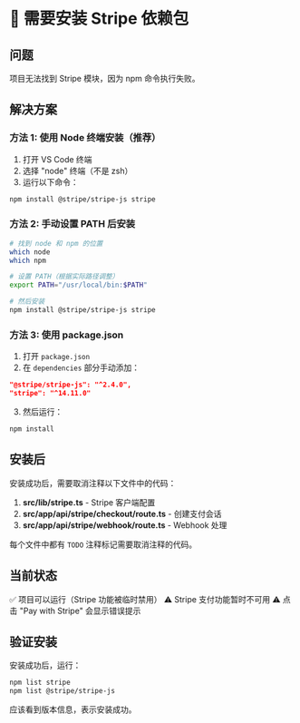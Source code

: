 # 🚨 需要安装 Stripe 依赖包

## 问题
项目无法找到 Stripe 模块，因为 npm 命令执行失败。

## 解决方案

### 方法 1: 使用 Node 终端安装（推荐）

1. 打开 VS Code 终端
2. 选择 "node" 终端（不是 zsh）
3. 运行以下命令：

```bash
npm install @stripe/stripe-js stripe
```

### 方法 2: 手动设置 PATH 后安装

```bash
# 找到 node 和 npm 的位置
which node
which npm

# 设置 PATH（根据实际路径调整）
export PATH="/usr/local/bin:$PATH"

# 然后安装
npm install @stripe/stripe-js stripe
```

### 方法 3: 使用 package.json

1. 打开 `package.json`
2. 在 `dependencies` 部分手动添加：

```json
"@stripe/stripe-js": "^2.4.0",
"stripe": "^14.11.0"
```

3. 然后运行：

```bash
npm install
```

## 安装后

安装成功后，需要取消注释以下文件中的代码：

1. **src/lib/stripe.ts** - Stripe 客户端配置
2. **src/app/api/stripe/checkout/route.ts** - 创建支付会话
3. **src/app/api/stripe/webhook/route.ts** - Webhook 处理

每个文件中都有 `TODO` 注释标记需要取消注释的代码。

## 当前状态

✅ 项目可以运行（Stripe 功能被临时禁用）
⚠️ Stripe 支付功能暂时不可用
⚠️ 点击 "Pay with Stripe" 会显示错误提示

## 验证安装

安装成功后，运行：

```bash
npm list stripe
npm list @stripe/stripe-js
```

应该看到版本信息，表示安装成功。

